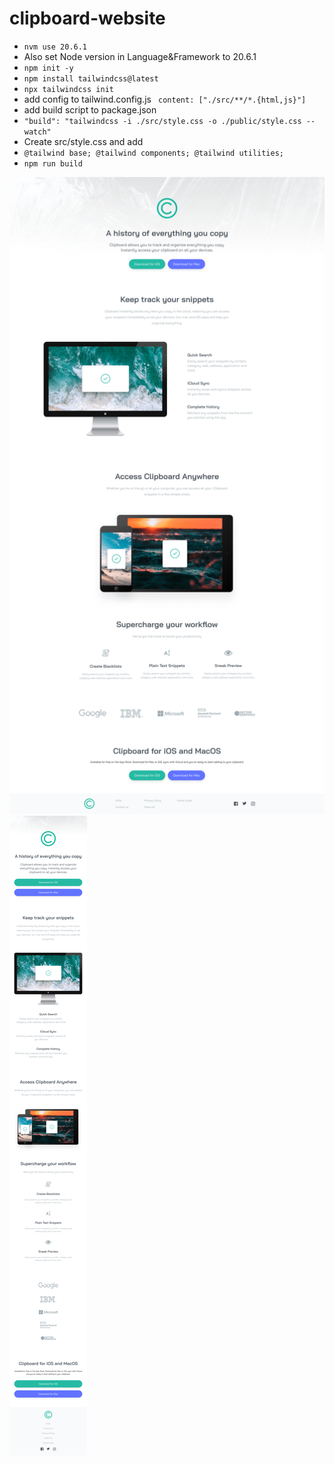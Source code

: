 # clipboard-website

* `nvm use 20.6.1` <br />
* Also set Node version in Language&Framework to 20.6.1
* `npm init -y` <br />
* `npm install tailwindcss@latest` <br />
* `npx tailwindcss init`
* add config to tailwind.config.js
`
  content: ["./src/**/*.{html,js}"]`
* add build script to package.json <br />
* `"build": "tailwindcss -i ./src/style.css -o ./public/style.css --watch"`
* Create src/style.css and add
* `@tailwind base;
  @tailwind components;
  @tailwind utilities;`
* `npm run build`

![screencapture-localhost-63342-clipboard-website-public-index-html-2023-12-03-23_06_06.png](screenshots%2Fscreencapture-localhost-63342-clipboard-website-public-index-html-2023-12-03-23_06_06.png)
![screencapture-localhost-63342-clipboard-website-public-index-html-2023-12-03-23_06_58.png](screenshots%2Fscreencapture-localhost-63342-clipboard-website-public-index-html-2023-12-03-23_06_58.png)